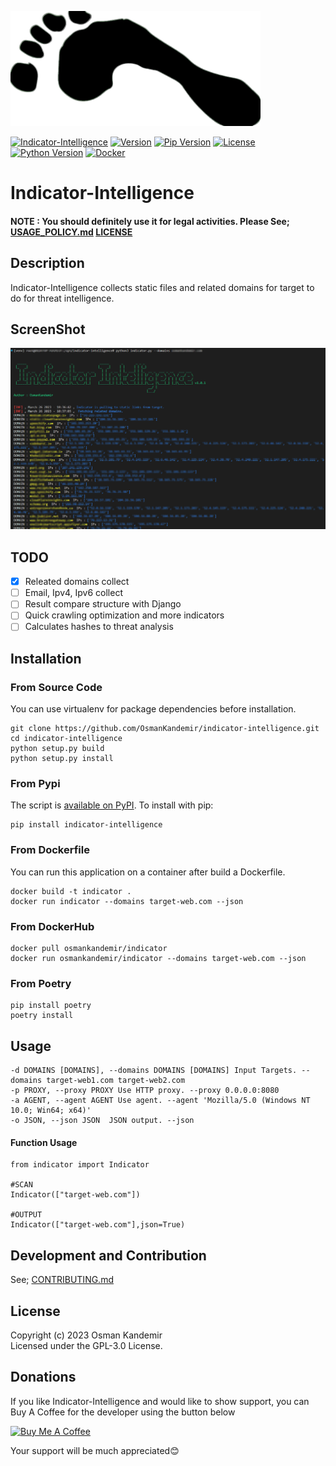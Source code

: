 
![Logo](imglogo.png)

[![Indicator-Intelligence](https://img.shields.io/badge/Indicator-Intelligence-blue)](https://www.github.com/OsmanKandemir/indicator-intelligence)
[![Version](https://img.shields.io/badge/version-1.0.1-blue.svg)](https://github.com/OsmanKandemir/indicator-intelligence)
[![Pip Version](https://img.shields.io/badge/pypi-23.0.1-green)](https://www.python.org)
[![License](https://img.shields.io/badge/license-GPL-blue.svg)](https://raw.githubusercontent.com/smicallef/spiderfoot/master/LICENSE)
[![Python Version](https://img.shields.io/badge/python-3.7+-green)](https://www.python.org)
[![Docker](https://img.shields.io/badge/docker-build-important.svg?logo=Docker)](https://www.docker.com)




# Indicator-Intelligence

#### NOTE : You should definitely use it for legal activities. Please See; [USAGE_POLICY.md](USAGE_POLICY.md) [LICENSE](LICENSE)

## Description

Indicator-Intelligence collects static files and related domains for target to do for threat intelligence.

## ScreenShot

![](imgtest.png)


## TODO
- [x] Releated domains collect
- [ ] Email, Ipv4, Ipv6 collect
- [ ] Result compare structure with Django
- [ ] Quick crawling optimization and more indicators
- [ ] Calculates hashes to threat analysis

## Installation

### From Source Code

You can use virtualenv for package dependencies before installation.

```
git clone https://github.com/OsmanKandemir/indicator-intelligence.git
cd indicator-intelligence
python setup.py build
python setup.py install
```

### From Pypi

The script is [available on PyPI](https://pypi.org/project/indicator-intelligence/). To install with pip:
```
pip install indicator-intelligence
```

### From Dockerfile

You can run this application on a container after build a Dockerfile.

```
docker build -t indicator .
docker run indicator --domains target-web.com --json
```

### From DockerHub

```
docker pull osmankandemir/indicator
docker run osmankandemir/indicator --domains target-web.com --json
```

### From Poetry

```
pip install poetry
poetry install
```

## Usage

```
-d DOMAINS [DOMAINS], --domains DOMAINS [DOMAINS] Input Targets. --domains target-web1.com target-web2.com
-p PROXY, --proxy PROXY Use HTTP proxy. --proxy 0.0.0.0:8080
-a AGENT, --agent AGENT Use agent. --agent 'Mozilla/5.0 (Windows NT 10.0; Win64; x64)'
-o JSON, --json JSON  JSON output. --json
```

#### Function Usage

```
from indicator import Indicator

#SCAN
Indicator(["target-web.com"])

#OUTPUT
Indicator(["target-web.com"],json=True)
```

## Development and Contribution

See; [CONTRIBUTING.md](CONTRIBUTING.md)


## License

Copyright (c) 2023 Osman Kandemir \
Licensed under the GPL-3.0 License.

## Donations
If you like Indicator-Intelligence and would like to show support, you can Buy A Coffee for the developer using the button below

<a href="https://www.buymeacoffee.com/OsmanKandemir" target="_blank"><img src="https://cdn.buymeacoffee.com/buttons/default-orange.png" alt="Buy Me A Coffee" height="41" width="174"></a>

Your support will be much appreciated😊